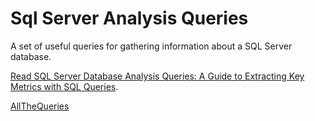 # Sql Server Analysis Queries

A set of useful queries for gathering information about a SQL Server database.

[Read SQL Server Database Analysis Queries: A Guide to Extracting Key Metrics with SQL Queries](https://blog.nimblepros.com/blogs/sql-server-database-analysis-queries/).

[AllTheQueries](queries.sql)

